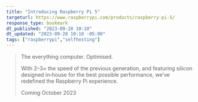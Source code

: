 ```yaml
---
title: "Introducing Raspberry Pi 5"
targeturl: https://www.raspberrypi.com/products/raspberry-pi-5/
response_type: bookmark
dt_published: "2023-09-28 10:10"
dt_updated: "2023-09-28 10:10 -05:00"
tags: ["raspberrypi","selfhosting"]
---
```


> The everything computer. Optimised.
>  
> With 2–3× the speed of the previous generation, and featuring silicon designed in‑house for the best possible performance, we’ve redefined the Raspberry Pi experience.
>  
> Coming October 2023